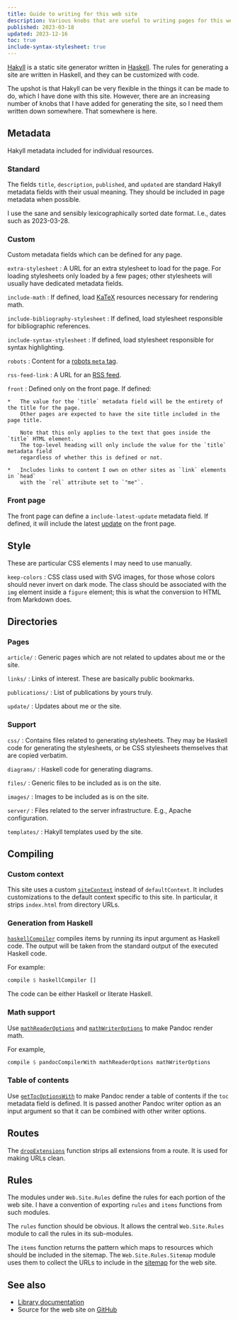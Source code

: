 ```yaml
---
title: Guide to writing for this web site
description: Various knobs that are useful to writing pages for this web site.
published: 2023-03-18
updated: 2023-12-16
toc: true
include-syntax-stylesheet: true
---
```


[Hakyll] is a static site generator written in [Haskell].
The rules for generating a site are written in Haskell,
and they can be customized with code.

The upshot is that Hakyll can be very flexible in the things it can be made to do,
which I have done with this site.
However, there are an increasing number of knobs that I have added
for generating the site, so I need them written down somewhere.
That somewhere is here.

[Hakyll]: https://jaspervdj.be/hakyll/
[Haskell]: https://haskell.org/

## Metadata

Hakyll metadata included for individual resources.

### Standard

The fields `title`, `description`, `published`, and `updated`
are standard Hakyll metadata fields with their usual meaning.
They should be included in page metadata when possible.

I use the sane and sensibly lexicographically sorted date format.
I.e., dates such as 2023-03-28.

### Custom

Custom metadata fields which can be defined for any page.

`extra-stylesheet`
:   A URL for an extra stylesheet to load for the page.
    For loading stylesheets only loaded by a few pages;
    other stylesheets will usually have dedicated metadata fields.

`include-math`
:   If defined, load [KaTeX] resources necessary for rendering math.

`include-bibliography-stylesheet`
:   If defined, load stylesheet responsible for bibliographic references.

`include-syntax-stylesheet`
:   If defined, load stylesheet responsible for syntax highlighting.

`robots`
:   Content for a [robots `meta` tag].

`rss-feed-link`
:   A URL for an [RSS feed].

`front`
:   Defined only on the front page.  If defined:

    *   The value for the `title` metadata field will be the entirety of the title for the page.
        Other pages are expected to have the site title included in the page title.

        Note that this only applies to the text that goes inside the `title` HTML element.
        The top-level heading will only include the value for the `title` metadata field
        regardless of whether this is defined or not.

    *   Includes links to content I own on other sites as `link` elements in `head`
        with the `rel` attribute set to `"me"`.

[KaTeX]: https://katex.org/
[robots `meta` tag]: https://www.robotstxt.org/meta.html
[RSS feed]: https://validator.w3.org/feed/docs/rss2.html

### Front page

The front page can define a `include-latest-update` metadata field.
If defined, it will include the latest [update] on the front page.

[update]:  /updates

## Style

These are particular CSS elements I may need to use manually.

`keep-colors`
:   CSS class used with SVG images, for those whose colors should never invert on dark mode.
    The class should be associated with the `img` element inside a `figure` element;
    this is what the conversion to HTML from Markdown does.

## Directories

### Pages

`article/`
:   Generic pages which are not related to updates about me or the site.

`links/`
:   Links of interest.  These are basically public bookmarks.

`publications/`
:   List of publications by yours truly.

`update/`
:   Updates about me or the site.

### Support

`css/`
:   Contains files related to generating stylesheets.
    They may be Haskell code for generating the stylesheets,
    or be CSS stylesheets themselves that are copied verbatim.

`diagrams/`
:   Haskell code for generating diagrams.

`files/`
:   Generic files to be included as is on the site.

`images/`
:   Images to be included as is on the site.

`server/`
:   Files related to the server infrastructure.
    E.g., Apache configuration.

`templates/`
:   Hakyll templates used by the site.

## Compiling

### Custom context

This site uses a custom [`siteContext`] instead of `defaultContext`.
It includes customizations to the default context specific to this site.
In particular, it strips `index.html` from directory URLs.

[`siteContext`]: https://chungyc.github.io/site-personal/Web-Site-Compilers.html#v:siteContext

### Generation from Haskell

[`haskellCompiler`] compiles items by running its input argument as Haskell code.
The output will be taken from the standard output of the executed Haskell code.

For example:

```haskell
compile $ haskellCompiler []
```

The code can be either Haskell or literate Haskell.

[`haskellCompiler`]: https://chungyc.github.io/site-personal/Web-Site-Compilers.html#v:haskellCompiler

### Math support

Use [`mathReaderOptions`] and [`mathWriterOptions`] to make Pandoc render math.

For example,

```haskell
compile $ pandocCompilerWith mathReaderOptions mathWriterOptions
```

[`mathReaderOptions`]: https://chungyc.github.io/site-personal/Web-Site-Compilers.html#v:mathReaderOptions
[`mathWriterOptions`]: https://chungyc.github.io/site-personal/Web-Site-Compilers.html#v:mathWriterOptions

### Table of contents

Use [`getTocOptionsWith`] to make Pandoc render a table of contents
if the `toc` metadata field is defined.
It is passed another Pandoc writer option as an input argument
so that it can be combined with other writer options.

[`getTocOptionsWith`]: https://chungyc.github.io/site-personal/Web-Site-Compilers.html#v:getTocOptionsWith

## Routes

The [`dropExtensions`] function strips all extensions from a route.
It is used for making URLs clean.

[`dropExtensions`]: https://chungyc.github.io/site-personal/Web-Site-Routes.html#v:dropExtensions

## Rules

The modules under `Web.Site.Rules` define the rules for each portion of the web site.
I have a convention of exporting `rules` and `items` functions from such modules.

The `rules` function should be obvious.
It allows the central `Web.Site.Rules` module to call the rules in its sub-modules.

The `items` function returns the pattern which maps to resources
which should be included in the sitemap.
The `Web.Site.Rules.Sitemap` module uses them to collect the URLs
to include in the [sitemap] for the web site.

[sitemap]: https://www.sitemaps.org/

## See also

*   [Library documentation](https://chungyc.github.io/site-personal)
*   Source for the web site on [GitHub](https://github.com/chungyc/site-personal)
